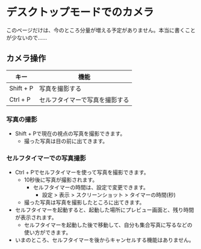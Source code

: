 # デスクトップモードでのカメラ

このページだけは、今のところ分量が増える予定がありません。本当に書くことが少ないので……

## カメラ操作
| キー | 機能 |
| --- | --- |
| Shift + P | 写真を撮影する |
| Ctrl + P | セルフタイマーで写真を撮影する |
### 写真の撮影
- Shift + Pで現在の視点の写真を撮影できます。
  - 撮った写真は目の前に出てきます。
### セルフタイマーでの写真撮影
- Ctrl + Pでセルフタイマーを使って写真を撮影できます。
  - 10秒後に写真が撮影されます。
    - セルフタイマーの時間は、設定で変更できます。
      - 設定 > 表示 > スクリーンショット > タイマーの時間(秒)
  - 撮った写真は写真を撮影したところに出てきます。
- セルフタイマーを起動すると、起動した場所にプレビュー画面と、残り時間が表示されます。
  - セルフタイマーを起動した後で移動して、自分も集合写真に写るなどの使い方ができます。
- いまのところ、セルフタイマーを後からキャンセルする機能はありません。